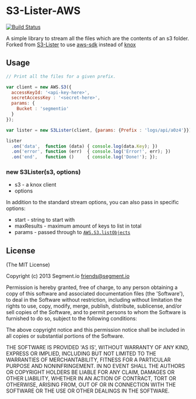 S3-Lister-AWS
=============

[![Build Status](https://travis-ci.org/gmaclennan/s3-lister-aws.svg?branch=master)](https://travis-ci.org/gmaclennan/s3-lister-aws)

A simple library to stream all the files which are the contents of an s3 folder. Forked from [S3-Lister](https://github.com/segmentio/s3-lister) to use [aws-sdk](https://github.com/aws/aws-sdk-js) instead of [knox](https://github.com/Automattic/knox)


## Usage

```javascript
// Print all the files for a given prefix.

var client = new AWS.S3({
  accessKeyId: '<api-key-here>',
  secretAccessKey : '<secret-here>',
  params: {
    Bucket : 'segmentio'
  }
});

var lister = new S3Lister(client, {params: {Prefix : 'logs/api/a0z4'}});

lister
  .on('data',  function (data) { console.log(data.Key); })
  .on('error', function (err)  { console.log('Error!', err); })
  .on('end',   function ()     { console.log('Done!'); });
```


### new S3Lister(s3, options)

* s3      - a knox client
* options

In addition to the standard stream options, you can also pass in specific options:

* start      - string to start with
* maxResults - maximum amount of keys to list in total
* params     - passed through to [`AWS.S3.listObjects`](http://docs.aws.amazon.com/AWSJavaScriptSDK/latest/AWS/S3.html#listObjects-property)

## License

(The MIT License)

Copyright (c) 2013 Segment.io <friends@segment.io>

Permission is hereby granted, free of charge, to any person obtaining a copy of this software and associated documentation files (the 'Software'), to deal in the Software without restriction, including without limitation the rights to use, copy, modify, merge, publish, distribute, sublicense, and/or sell copies of the Software, and to permit persons to whom the Software is furnished to do so, subject to the following conditions:

The above copyright notice and this permission notice shall be included in all copies or substantial portions of the Software.

THE SOFTWARE IS PROVIDED 'AS IS', WITHOUT WARRANTY OF ANY KIND, EXPRESS OR IMPLIED, INCLUDING BUT NOT LIMITED TO THE WARRANTIES OF MERCHANTABILITY, FITNESS FOR A PARTICULAR PURPOSE AND NONINFRINGEMENT. IN NO EVENT SHALL THE AUTHORS OR COPYRIGHT HOLDERS BE LIABLE FOR ANY CLAIM, DAMAGES OR OTHER LIABILITY, WHETHER IN AN ACTION OF CONTRACT, TORT OR OTHERWISE, ARISING FROM, OUT OF OR IN CONNECTION WITH THE SOFTWARE OR THE USE OR OTHER DEALINGS IN THE SOFTWARE.
